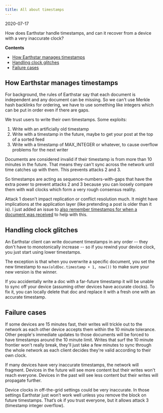 ```yaml
---
title: All about timestamps
---
```


2020-07-17

How does Earthstar handle timestamps, and can it recover from a device with a very inaccurate clock?

<!-- START doctoc generated TOC please keep comment here to allow auto update -->
<!-- DON'T EDIT THIS SECTION, INSTEAD RE-RUN doctoc TO UPDATE -->
**Contents**

- [How Earthstar manages timestamps](#how-earthstar-manages-timestamps)
- [Handling clock glitches](#handling-clock-glitches)
- [Failure cases](#failure-cases)

<!-- END doctoc generated TOC please keep comment here to allow auto update -->

## How Earthstar manages timestamps

For background, the rules of Earthstar say that each document is independent and any document can be missing.  So we can't use Merkle hash backlinks for ordering, we have to use something like integers which can be put in order even if there are gaps.

We trust users to write their own timestamps.  Some exploits:
1. Write with an artificially old timestamp
2. Write with a timestamp in the future, maybe to get your post at the top of a sorted feed
3. Write with a timestamp of MAX_INTEGER or whatever, to cause overflow problems for the next writer

Documents are considered invalid if their timestamp is from more than 10 minutes in the future.  That means they can't sync across the network until time catches up with them.  This prevents attacks 2 and 3.

So timestamps are acting as sequence-numbers-with-gaps that have the extra power to prevent attacks 2 and 3 because you can loosely compare them with wall clocks which form a very rough consensus reality.

Attack 1 doesn't impact replication or conflict resolution much.  It might have implications at the application layer (like pretending a post is older than it is).  I just added an issue to [also remember timestamps for when a document was received](https://github.com/cinnamon-bun/earthstar/issues/30) to help with this.

## Handling clock glitches

An Earthstar client can write document timestamps in any order -- they don't have to monotonically increase -- so if you rewind your device clock, you just start using lower timestamps.

The exception is that when you overwrite a specific document, you set the new timestamp to `max(oldDoc.timestamp + 1, now())` to make sure your new version is the winner.

If you accidentally write a doc with a far-future timestamp it will be unable to sync off your device (assuming other devices have accurate clocks).  To fix it, you can locally delete that doc and replace it with a fresh one with an accurate timestamp.

## Failure cases

If some devices are 15 minutes fast, their writes will trickle out to the network as each other device accepts them within the 10 minute tolerance.  Other people's immediate updates to those documents will be forced to have timestamps around the 10 minute limit.  Writes that surf the 10 minute frontier won't really break, they'll just take a few minutes to sync through the whole network as each client decides they're valid according to their own clock.

If many devices have very inaccurate timestamps, the network will fragment.  Devices in the future will see more content but their writes won't reach everyone.  Devices in the past will see less content but their writes will propagate further.

Device clocks in off-the-grid settings could be very inaccurate. In those settings Earthstar just won’t work well unless you remove the block on future timestamps. That’s ok if you trust everyone, but it allows attack 3 (timestamp integer overflow).
